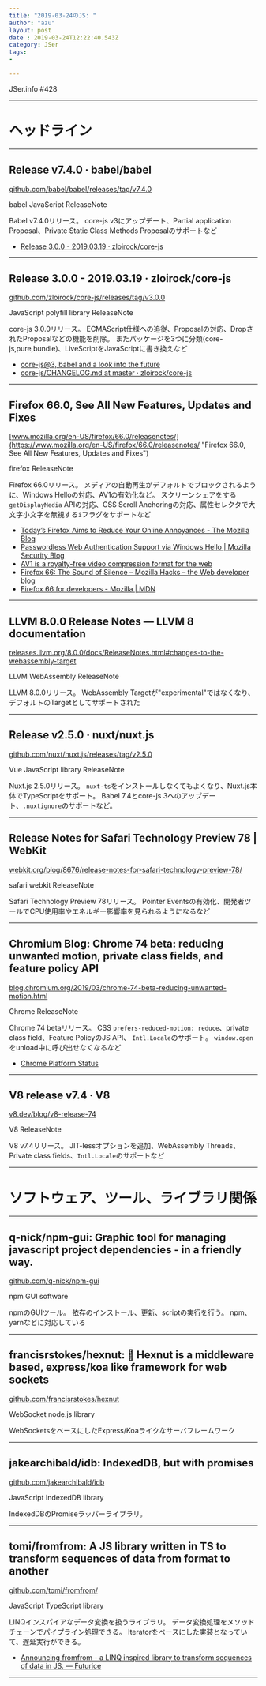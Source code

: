 ```yaml
---
title: "2019-03-24のJS: "
author: "azu"
layout: post
date : 2019-03-24T12:22:40.543Z
category: JSer
tags:
-

---
```


JSer.info #428

----

<h1 class="site-genre">ヘッドライン</h1>

----

## Release v7.4.0 · babel/babel
[github.com/babel/babel/releases/tag/v7.4.0](https://github.com/babel/babel/releases/tag/v7.4.0 "Release v7.4.0 · babel/babel")
<p class="jser-tags jser-tag-icon"><span class="jser-tag">babel</span> <span class="jser-tag">JavaScript</span> <span class="jser-tag">ReleaseNote</span></p>

Babel v7.4.0リリース。
core-js v3にアップデート、Partial application Proposal、Private Static Class Methods Proposalのサポートなど

- [Release 3.0.0 - 2019.03.19 · zloirock/core-js](https://github.com/zloirock/core-js/releases/tag/v3.0.0 "Release 3.0.0 - 2019.03.19 · zloirock/core-js")

----

## Release 3.0.0 - 2019.03.19 · zloirock/core-js
[github.com/zloirock/core-js/releases/tag/v3.0.0](https://github.com/zloirock/core-js/releases/tag/v3.0.0 "Release 3.0.0 - 2019.03.19 · zloirock/core-js")
<p class="jser-tags jser-tag-icon"><span class="jser-tag">JavaScript</span> <span class="jser-tag">polyfill</span> <span class="jser-tag">library</span> <span class="jser-tag">ReleaseNote</span></p>

core-js 3.0.0リリース。
ECMAScript仕様への追従、Proposalの対応、DropされたProposalなどの機能を削除。
またパッケージを3つに分類(core-js,pure,bundle)、LiveScriptをJavaScriptに書き換えなど

- [core-js@3, babel and a look into the future](https://github.com/zloirock/core-js/blob/master/docs/2019-03-19-core-js-3-babel-and-a-look-into-the-future.md "core-js@3, babel and a look into the future")
- [core-js/CHANGELOG.md at master · zloirock/core-js](https://github.com/zloirock/core-js/blob/master/CHANGELOG.md#300---20190319 "core-js/CHANGELOG.md at master · zloirock/core-js")

----

## Firefox 66.0, See All New Features, Updates and Fixes
[www.mozilla.org/en-US/firefox/66.0/releasenotes/](https://www.mozilla.org/en-US/firefox/66.0/releasenotes/ "Firefox 66.0, See All New Features, Updates and Fixes")
<p class="jser-tags jser-tag-icon"><span class="jser-tag">firefox</span> <span class="jser-tag">ReleaseNote</span></p>

Firefox 66.0リリース。
メディアの自動再生がデフォルトでブロックされるように、Windows Helloの対応、AV1の有効化など。
スクリーンシェアをする`getDisplayMedia` APIの対応、CSS Scroll Anchoringの対応、属性セレクタで大文字小文字を無視する`i`フラグをサポートなど

- [Today’s Firefox Aims to Reduce Your Online Annoyances - The Mozilla Blog](https://blog.mozilla.org/blog/2019/03/19/todays-firefox-aims-to-reduce-your-online-annoyances/#block-autoplay "Today’s Firefox Aims to Reduce Your Online Annoyances - The Mozilla Blog")
- [Passwordless Web Authentication Support via Windows Hello | Mozilla Security Blog](https://blog.mozilla.org/security/2019/03/19/passwordless-web-authentication-support-via-windows-hello/ "Passwordless Web Authentication Support via Windows Hello | Mozilla Security Blog")
- [AV1 is a royalty-free video compression format for the web](https://research.mozilla.org/av1-media-codecs/ "AV1 is a royalty-free video compression format for the web")
- [Firefox 66: The Sound of Silence – Mozilla Hacks – the Web developer blog](https://hacks.mozilla.org/2019/03/firefox-66-the-sound-of-silence/ "Firefox 66: The Sound of Silence – Mozilla Hacks – the Web developer blog")
- [Firefox 66 for developers - Mozilla | MDN](https://developer.mozilla.org/ja/docs/Mozilla/Firefox/Releases/66 "Firefox 66 for developers - Mozilla | MDN")

----

## LLVM 8.0.0 Release Notes — LLVM 8 documentation
[releases.llvm.org/8.0.0/docs/ReleaseNotes.html#changes-to-the-webassembly-target](http://releases.llvm.org/8.0.0/docs/ReleaseNotes.html#changes-to-the-webassembly-target "LLVM 8.0.0 Release Notes — LLVM 8 documentation")
<p class="jser-tags jser-tag-icon"><span class="jser-tag">LLVM</span> <span class="jser-tag">WebAssembly</span> <span class="jser-tag">ReleaseNote</span></p>

LLVM 8.0.0リリース。
WebAssembly Targetが"experimental"ではなくなり、デフォルトのTargetとしてサポートされた


----

## Release v2.5.0 · nuxt/nuxt.js
[github.com/nuxt/nuxt.js/releases/tag/v2.5.0](https://github.com/nuxt/nuxt.js/releases/tag/v2.5.0 "Release v2.5.0 · nuxt/nuxt.js")
<p class="jser-tags jser-tag-icon"><span class="jser-tag">Vue</span> <span class="jser-tag">JavaScript</span> <span class="jser-tag">library</span> <span class="jser-tag">ReleaseNote</span></p>

Nuxt.js 2.5.0リリース。
`nuxt-ts`をインストールしなくてもよくなり、Nuxt.js本体でTypeScriptをサポート。
Babel 7.4とcore-js 3へのアップデート、`.nuxtignore`のサポートなど。


----

## Release Notes for Safari Technology Preview 78 | WebKit
[webkit.org/blog/8676/release-notes-for-safari-technology-preview-78/](https://webkit.org/blog/8676/release-notes-for-safari-technology-preview-78/ "Release Notes for Safari Technology Preview 78 | WebKit")
<p class="jser-tags jser-tag-icon"><span class="jser-tag">safari</span> <span class="jser-tag">webkit</span> <span class="jser-tag">ReleaseNote</span></p>

Safari Technology Preview 78リリース。
Pointer Eventsの有効化、開発者ツールでCPU使用率やエネルギー影響率を見られるようになるなど


----

## Chromium Blog: Chrome 74 beta: reducing unwanted motion, private class fields, and feature policy API
[blog.chromium.org/2019/03/chrome-74-beta-reducing-unwanted-motion.html](https://blog.chromium.org/2019/03/chrome-74-beta-reducing-unwanted-motion.html "Chromium Blog: Chrome 74 beta: reducing unwanted motion, private class fields, and feature policy API")
<p class="jser-tags jser-tag-icon"><span class="jser-tag">Chrome</span> <span class="jser-tag">ReleaseNote</span></p>

Chrome 74 betaリリース。
CSS `prefers-reduced-motion: reduce`、private class field、Feature PolicyのJS API、
`Intl.Locale`のサポート。
`window.open`をunload中に呼び出せなくなるなど

- [Chrome Platform Status](https://www.chromestatus.com/features#browsers.chrome.desktop%3D74 "Chrome Platform Status")

----

## V8 release v7.4 · V8
[v8.dev/blog/v8-release-74](https://v8.dev/blog/v8-release-74 "V8 release v7.4 · V8")
<p class="jser-tags jser-tag-icon"><span class="jser-tag">V8</span> <span class="jser-tag">ReleaseNote</span></p>

V8 v7.4リリース。
JIT-lessオプションを追加、WebAssembly Threads、Private class fields、`Intl.Locale`のサポートなど


----
<h1 class="site-genre">ソフトウェア、ツール、ライブラリ関係</h1>

----

## q-nick/npm-gui: Graphic tool for managing javascript project dependencies - in a friendly way.
[github.com/q-nick/npm-gui](https://github.com/q-nick/npm-gui "q-nick/npm-gui: Graphic tool for managing javascript project dependencies - in a friendly way.")
<p class="jser-tags jser-tag-icon"><span class="jser-tag">npm</span> <span class="jser-tag">GUI</span> <span class="jser-tag">software</span></p>

npmのGUIツール。
依存のインストール、更新、scriptの実行を行う。
npm、yarnなどに対応している


----

## francisrstokes/hexnut: 🔩 Hexnut is a middleware based, express/koa like framework for web sockets
[github.com/francisrstokes/hexnut](https://github.com/francisrstokes/hexnut "francisrstokes/hexnut: 🔩 Hexnut is a middleware based, express/koa like framework for web sockets")
<p class="jser-tags jser-tag-icon"><span class="jser-tag">WebSocket</span> <span class="jser-tag">node.js</span> <span class="jser-tag">library</span></p>

WebSocketsをベースにしたExpress/Koaライクなサーバフレームワーク


----

## jakearchibald/idb: IndexedDB, but with promises
[github.com/jakearchibald/idb](https://github.com/jakearchibald/idb "jakearchibald/idb: IndexedDB, but with promises")
<p class="jser-tags jser-tag-icon"><span class="jser-tag">JavaScript</span> <span class="jser-tag">IndexedDB</span> <span class="jser-tag">library</span></p>

IndexedDBのPromiseラッパーライブラリ。


----

## tomi/fromfrom: A JS library written in TS to transform sequences of data from format to another
[github.com/tomi/fromfrom/](https://github.com/tomi/fromfrom/ "tomi/fromfrom: A JS library written in TS to transform sequences of data from format to another")
<p class="jser-tags jser-tag-icon"><span class="jser-tag">JavaScript</span> <span class="jser-tag">TypeScript</span> <span class="jser-tag">library</span></p>

LINQインスパイアなデータ変換を扱うライブラリ。
データ変換処理をメソッドチェーンでパイプライン処理できる。
Iteratorをベースにした実装となっていて、遅延実行ができる。

- [Announcing fromfrom - a LINQ inspired library to transform sequences of data in JS. — Futurice](https://www.futurice.com/blog/announcing-fromfrom/ "Announcing fromfrom - a LINQ inspired library to transform sequences of data in JS. — Futurice")

----
